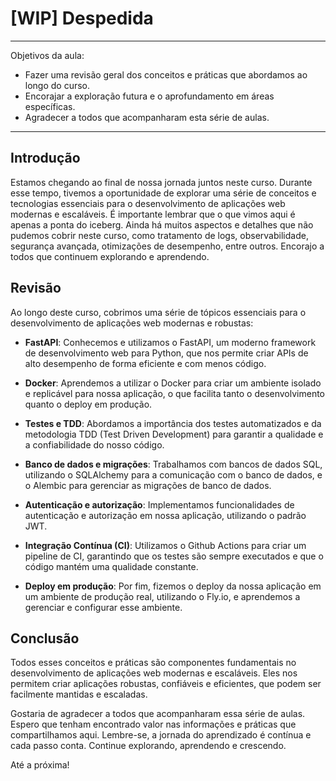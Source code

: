 # [WIP] Despedida

---
Objetivos da aula:

- Fazer uma revisão geral dos conceitos e práticas que abordamos ao longo do curso.
- Encorajar a exploração futura e o aprofundamento em áreas específicas.
- Agradecer a todos que acompanharam esta série de aulas.

---

## Introdução

Estamos chegando ao final de nossa jornada juntos neste curso. Durante esse tempo, tivemos a oportunidade de explorar uma série de conceitos e tecnologias essenciais para o desenvolvimento de aplicações web modernas e escaláveis. É importante lembrar que o que vimos aqui é apenas a ponta do iceberg. Ainda há muitos aspectos e detalhes que não pudemos cobrir neste curso, como tratamento de logs, observabilidade, segurança avançada, otimizações de desempenho, entre outros. Encorajo a todos que continuem explorando e aprendendo.

## Revisão

Ao longo deste curso, cobrimos uma série de tópicos essenciais para o desenvolvimento de aplicações web modernas e robustas:

- **FastAPI**: Conhecemos e utilizamos o FastAPI, um moderno framework de desenvolvimento web para Python, que nos permite criar APIs de alto desempenho de forma eficiente e com menos código.

- **Docker**: Aprendemos a utilizar o Docker para criar um ambiente isolado e replicável para nossa aplicação, o que facilita tanto o desenvolvimento quanto o deploy em produção.

- **Testes e TDD**: Abordamos a importância dos testes automatizados e da metodologia TDD (Test Driven Development) para garantir a qualidade e a confiabilidade do nosso código.

- **Banco de dados e migrações**: Trabalhamos com bancos de dados SQL, utilizando o SQLAlchemy para a comunicação com o banco de dados, e o Alembic para gerenciar as migrações de banco de dados.

- **Autenticação e autorização**: Implementamos funcionalidades de autenticação e autorização em nossa aplicação, utilizando o padrão JWT.

- **Integração Contínua (CI)**: Utilizamos o Github Actions para criar um pipeline de CI, garantindo que os testes são sempre executados e que o código mantém uma qualidade constante.

- **Deploy em produção**: Por fim, fizemos o deploy da nossa aplicação em um ambiente de produção real, utilizando o Fly.io, e aprendemos a gerenciar e configurar esse ambiente.

## Conclusão

Todos esses conceitos e práticas são componentes fundamentais no desenvolvimento de aplicações web modernas e escaláveis. Eles nos permitem criar aplicações robustas, confiáveis e eficientes, que podem ser facilmente mantidas e escaladas.

Gostaria de agradecer a todos que acompanharam essa série de aulas. Espero que tenham encontrado valor nas informações e práticas que compartilhamos aqui. Lembre-se, a jornada do aprendizado é contínua e cada passo conta. Continue explorando, aprendendo e crescendo.

Até a próxima!
